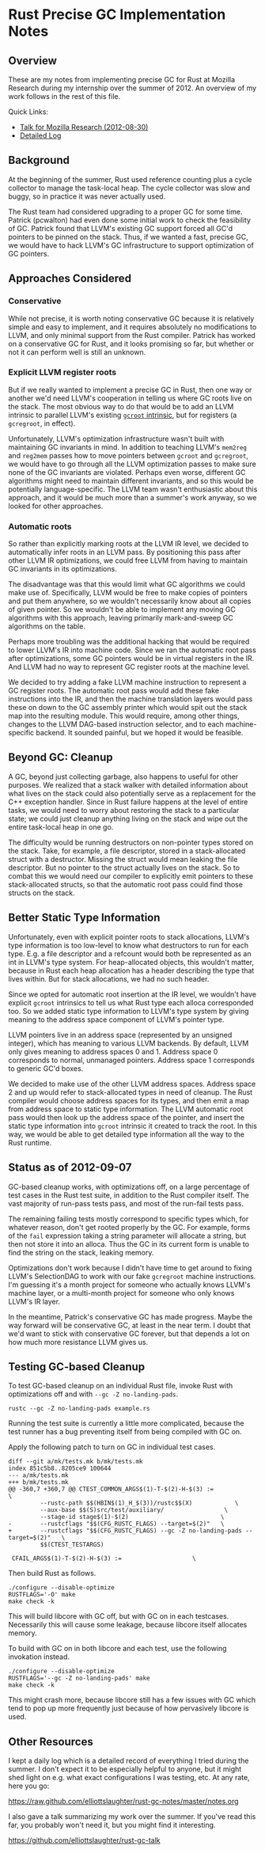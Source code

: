 # Rust Precise GC Implementation Notes

## Overview

These are my notes from implementing precise GC for Rust at Mozilla
Research during my internship over the summer of 2012. An overview of
my work follows in the rest of this file.

Quick Links:

  * [Talk for Mozilla Research (2012-08-30)](https://github.com/elliottslaughter/rust-gc-talk)
  * [Detailed Log](https://raw.github.com/elliottslaughter/rust-gc-notes/master/notes.org)

## Background

At the beginning of the summer, Rust used reference counting plus a
cycle collector to manage the task-local heap. The cycle collector was
slow and buggy, so in practice it was never actually used.

The Rust team had considered upgrading to a proper GC for some
time. Patrick (pcwalton) had even done some initial work to check the
feasibility of GC. Patrick found that LLVM's existing GC support
forced all GC'd pointers to be pinned on the stack. Thus, if we wanted
a fast, precise GC, we would have to hack LLVM's GC infrastructure to
support optimization of GC pointers.

## Approaches Considered

### Conservative

While not precise, it is worth noting conservative GC because it is
relatively simple and easy to implement, and it requires absolutely no
modifications to LLVM, and only minimal support from the Rust
compiler. Patrick has worked on a conservative GC for Rust, and it
looks promising so far, but whether or not it can perform well is
still an unknown.

### Explicit LLVM register roots

But if we really wanted to implement a precise GC in Rust, then one
way or another we'd need LLVM's cooperation in telling us where GC
roots live on the stack. The most obvious way to do that would be to
add an LLVM intrinsic to parallel LLVM's existing [`gcroot`
intrinsic](http://llvm.org/docs/GarbageCollection.html#gcroot), but
for registers (a `gcregroot`, in effect).

Unfortunately, LLVM's optimization infrastructure wasn't built with
maintaining GC invariants in mind. In addition to teaching LLVM's
`mem2reg` and `reg2mem` passes how to move pointers between `gcroot`
and `gcregroot`, we would have to go through all the LLVM optimization
passes to make sure none of the GC invariants are violated. Perhaps
even worse, different GC algorithms might need to maintain different
invariants, and so this would be potentially language-specific. The
LLVM team wasn't enthusiastic about this approach, and it would be
much more than a summer's work anyway, so we looked for other
approaches.

### Automatic roots

So rather than explicitly marking roots at the LLVM IR level, we
decided to automatically infer roots in an LLVM pass. By positioning
this pass after other LLVM IR optimizations, we could free LLVM from
having to maintain GC invariants in its optimizations.

The disadvantage was that this would limit what GC algorithms we could
make use of. Specifically, LLVM would be free to make copies of
pointers and put them anywhere, so we wouldn't necessarily know about
all copies of given pointer. So we wouldn't be able to implement any
moving GC algorithms with this approach, leaving primarily
mark-and-sweep GC algorithms on the table.

Perhaps more troubling was the additional hacking that would be
required to lower LLVM's IR into machine code. Since we ran the
automatic root pass after optimizations, some GC pointers would be in
virtual registers in the IR. And LLVM had no way to represent GC
register roots at the machine level.

We decided to try adding a fake LLVM machine instruction to represent
a GC register roots. The automatic root pass would add these fake
instructions into the IR, and then the machine translation layers
would pass these on down to the GC assembly printer which would spit
out the stack map into the resulting module. This would require, among
other things, changes to the LLVM DAG-based instruction selector, and
to each machine-specific backend. It sounded painful, but we hoped it
would be feasible.

## Beyond GC: Cleanup

A GC, beyond just collecting garbage, also happens to useful for other
purposes. We realized that a stack walker with detailed information
about what lives on the stack could also potentially serve as a
replacement for the C++ exception handler. Since in Rust failure
happens at the level of entire tasks, we would need to worry about
restoring the stack to a particular state; we could just cleanup
anything living on the stack and wipe out the entire task-local heap
in one go.

The difficulty would be running destructors on non-pointer types
stored on the stack. Take, for example, a file descriptor, stored in a
stack-allocated struct with a destructor. Missing the struct would
mean leaking the file descriptor. But no pointer to the struct
actually lives on the stack. So to combat this we would need our
compiler to explicitly emit pointers to these stack-allocated structs,
so that the automatic root pass could find those structs on the stack.

## Better Static Type Information

Unfortunately, even with explicit pointer roots to stack allocations,
LLVM's type information is too low-level to know what destructors to
run for each type. E.g. a file descriptor and a refcount would both be
represented as an int in LLVM's type system. For heap-allocated
objects, this wouldn't matter, because in Rust each heap allocation
has a header describing the type that lives within. But for stack
allocations, we had no such header.

Since we opted for automatic root insertion at the IR level, we
wouldn't have explicit `gcroot` intrinsics to tell us what Rust type
each alloca corresponded too. So we added static type information to
LLVM's type system by giving meaning to the address space component of
LLVM's pointer type.

LLVM pointers live in an address space (represented by an unsigned
integer), which has meaning to various LLVM backends. By default, LLVM
only gives meaning to address spaces 0 and 1. Address space 0
corresponds to normal, unmanaged pointers. Address space 1 corresponds
to generic GC'd boxes.

We decided to make use of the other LLVM address spaces. Address space
2 and up would refer to stack-allocated types in need of cleanup. The
Rust compiler would choose address spaces for its types, and then emit
a map from address space to static type information. The LLVM
automatic root pass would then look up the address space of the
pointer, and insert the static type information into `gcroot`
intrinsic it created to track the root. In this way, we would be able
to get detailed type information all the way to the Rust runtime.

## Status as of 2012-09-07

GC-based cleanup works, with optimizations off, on a large percentage
of test cases in the Rust test suite, in addition to the Rust compiler
itself. The vast majority of run-pass tests pass, and most of the
run-fail tests pass.

The remaining failing tests mostly correspond to specific types which,
for whatever reason, don't get rooted properly by the GC. For example,
forms of the `fail` expression taking a string parameter will allocate
a string, but then not store it into an alloca. Thus the GC in its
current form is unable to find the string on the stack, leaking
memory.

Optimizations don't work because I didn't have time to get around to
fixing LLVM's SelectionDAG to work with our fake `gcregroot` machine
instructions. I'm guessing it's a month project for someone who
actually knows LLVM's machine layer, or a multi-month project for
someone who only knows LLVM's IR layer.

In the meantime, Patrick's conservative GC has made progress. Maybe
the way forward will be conservative GC, at least in the near term. I
doubt that we'd want to stick with conservative GC forever, but that
depends a lot on how much more resistance LLVM gives us.

## Testing GC-based Cleanup

To test GC-based cleanup on an individual Rust file, invoke Rust with
optimizations off and with `--gc -Z no-landing-pads`.

    rustc --gc -Z no-landing-pads example.rs

Running the test suite is currently a little more complicated, because
the test runner has a bug preventing itself from being compiled with
GC on.

Apply the following patch to turn on GC in individual test cases.

    diff --git a/mk/tests.mk b/mk/tests.mk
    index 851c5b8..8205ce9 100644
    --- a/mk/tests.mk
    +++ b/mk/tests.mk
    @@ -360,7 +360,7 @@ CTEST_COMMON_ARGS$(1)-T-$(2)-H-$(3) :=						\
             --rustc-path $$(HBIN$(1)_H_$(3))/rustc$$(X)			\
             --aux-base $$(S)src/test/auxiliary/                 \
             --stage-id stage$(1)-$(2)							\
    -        --rustcflags "$$(CFG_RUSTC_FLAGS) --target=$(2)"	\
    +        --rustcflags "$$(CFG_RUSTC_FLAGS) --gc -Z no-landing-pads --target=$(2)"	\
             $$(CTEST_TESTARGS)
     
     CFAIL_ARGS$(1)-T-$(2)-H-$(3) :=					\

Then build Rust as follows.

    ./configure --disable-optimize
    RUSTFLAGS='-O' make
    make check -k

This will build libcore with GC off, but with GC on in each
testcases. Necessarily this will cause some leakage, because libcore
itself allocates memory.

To build with GC on in both libcore and each test, use the following
invokation instead.

    ./configure --disable-optimize
    RUSTFLAGS='--gc -Z no-landing-pads' make
    make check -k

This might crash more, because libcore still has a few issues with GC
which tend to pop up more frequently just because of how pervasively
libcore is used.

## Other Resources

I kept a daily log which is a detailed record of everything I tried
during the summer. I don't expect it to be especially helpful to
anyone, but it might shed light on e.g. what exact configurations I
was testing, etc. At any rate, here you go:

https://raw.github.com/elliottslaughter/rust-gc-notes/master/notes.org

I also gave a talk summarizing my work over the summer. If you've read
this far, you probably won't need it, but you might find it
interesting.

https://github.com/elliottslaughter/rust-gc-talk

